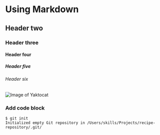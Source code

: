 # Using Markdown
## Header two
### Header three
#### Header four
##### Header five
###### Header six
![Image of Yaktocat](https://octodex.github.com/images/yaktocat.png)
### Add code block
```
$ git init
Initialized empty Git repository in /Users/skills/Projects/recipe-repository/.git/
```
